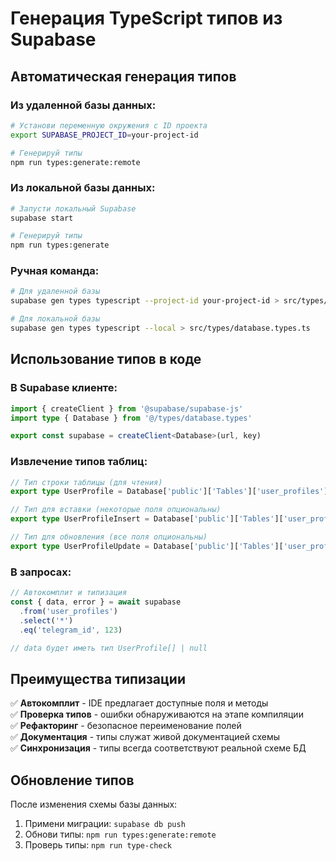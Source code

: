 # Генерация TypeScript типов из Supabase

## Автоматическая генерация типов

### Из удаленной базы данных:
```bash
# Установи переменную окружения с ID проекта
export SUPABASE_PROJECT_ID=your-project-id

# Генерируй типы
npm run types:generate:remote
```

### Из локальной базы данных:
```bash
# Запусти локальный Supabase
supabase start

# Генерируй типы
npm run types:generate
```

### Ручная команда:
```bash
# Для удаленной базы
supabase gen types typescript --project-id your-project-id > src/types/database.types.ts

# Для локальной базы
supabase gen types typescript --local > src/types/database.types.ts
```

## Использование типов в коде

### В Supabase клиенте:
```typescript
import { createClient } from '@supabase/supabase-js'
import type { Database } from '@/types/database.types'

export const supabase = createClient<Database>(url, key)
```

### Извлечение типов таблиц:
```typescript
// Тип строки таблицы (для чтения)
export type UserProfile = Database['public']['Tables']['user_profiles']['Row']

// Тип для вставки (некоторые поля опциональны)
export type UserProfileInsert = Database['public']['Tables']['user_profiles']['Insert']

// Тип для обновления (все поля опциональны)
export type UserProfileUpdate = Database['public']['Tables']['user_profiles']['Update']
```

### В запросах:
```typescript
// Автокомплит и типизация
const { data, error } = await supabase
  .from('user_profiles')
  .select('*')
  .eq('telegram_id', 123)

// data будет иметь тип UserProfile[] | null
```

## Преимущества типизации

✅ **Автокомплит** - IDE предлагает доступные поля и методы  
✅ **Проверка типов** - ошибки обнаруживаются на этапе компиляции  
✅ **Рефакторинг** - безопасное переименование полей  
✅ **Документация** - типы служат живой документацией схемы  
✅ **Синхронизация** - типы всегда соответствуют реальной схеме БД

## Обновление типов

После изменения схемы базы данных:

1. Примени миграции: `supabase db push`
2. Обнови типы: `npm run types:generate:remote`
3. Проверь типы: `npm run type-check`
